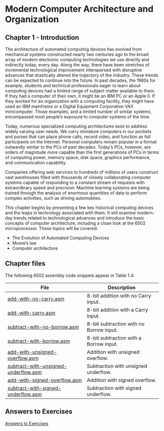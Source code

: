 # Modern Computer Architecture and Organization
## Chapter 1 - Introduction

The architecture of automated computing devices has evolved from mechanical systems constructed nearly two centuries ago to the broad array of modern electronic computing technologies we use directly and indirectly today, every day. Along the way, there have been stretches of incremental technological improvement interspersed with disruptive advances that drastically altered the trajectory of the industry. These trends can be expected to continue into the future.
In past decades, the 1980s for example, students and technical professionals eager to learn about computing devices had a limited range of subject matter available to them. If they had a computer of their own, it might be an IBM PC or an Apple II. If they worked for an organization with a computing facility, they might have used an IBM mainframe or a Digital Equipment Corporation VAX minicomputer. Those examples, and a limited number of similar systems, encompassed most people’s exposure to computer systems of the time.

Today, numerous specialized computing architectures exist to address widely varying user needs. We carry miniature computers in our pockets and purses that can place phone calls, record video, and function as full participants on the Internet. Personal computers remain popular in a format outwardly similar to the PCs of past decades. Today’s PCs, however, are orders of magnitude more capable than the first generations of PCs in terms of computing power, memory space, disk space, graphics performance, and communication capability.

Companies offering web services to hundreds of millions of users construct vast warehouses filled with thousands of closely collaborating computer systems capable of responding to a constant stream of requests with extraordinary speed and precision. Machine learning systems are being trained through the analysis of enormous quantities of data to perform complex activities, such as driving automobiles.

This chapter begins by presenting a few key historical computing devices and the leaps in technology associated with them. It will examine modern-day trends related to technological advances and introduce the basic concepts of computer architecture, including a close look at the 6502 microprocessor. These topics will be covered:
* The Evolution of Automated Computing Devices  
* Moore’s law
* Computer architecture

## Chapter files

The following 6502 assembly code snippets appear in Table 1.4:

File | Description
---- | -----------
[add-with-no-carry.asm](src/add-with-no-carry.asm) | 8-bit addition with no Carry input.
[add-with-carry.asm](src/add-with-carry.asm) | 8-bit addition with a Carry input.
[subtract-with-no-borrow.asm](src/subtract-with-no-borrow.asm) | 8-bit subtraction with no Borrow input. 
[subtract-with-borrow.asm](src/subtract-with-borrow.asm) | 8-bit subtraction with a Borrow input. 
[add-with-unsigned-overflow.asm](src/add-with-unsigned-overflow.asm) | Addition with unsigned overflow. 
[subtract-with-unsigned-underflow.asm](src/subtract-with-unsigned-underflow.asm) | Subtraction with unsigned underflow.
[add-with-signed-overflow.asm](src/add-with-signed-overflow.asm) | Addition with signed overflow. 
[subtract-with-signed-underflow.asm](src/subtract-with-signed-underflow.asm) | Subtraction with signed underflow. 

## Answers to Exercises
[Answers to Exercises](Answers%20to%20Exercises/README.md)